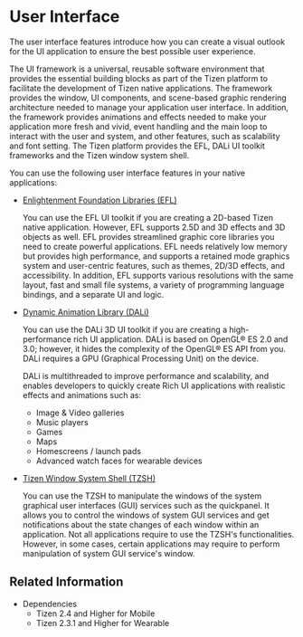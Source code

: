# User Interface

The user interface features introduce how you can create a visual outlook for the UI application to ensure the best possible user experience.

The UI framework is a universal, reusable software environment that provides the essential building blocks as part of the Tizen platform to facilitate the development of Tizen native applications. The framework provides the window, UI components, and scene-based graphic rendering architecture needed to manage your application user interface. In addition, the framework provides animations and effects needed to make your application more fresh and vivid, event handling and the main loop to interact with the user and system, and other features, such as scalability and font setting. The Tizen platform provides the EFL, DALi UI toolkit frameworks and the Tizen window system shell.

You can use the following user interface features in your native applications:

- [Enlightenment Foundation Libraries (EFL)](efl/index.md)

  You can use the EFL UI toolkit if you are creating a 2D-based Tizen native application. However, EFL supports 2.5D and 3D effects and 3D objects as well. EFL provides streamlined graphic core libraries you need to create powerful applications. EFL needs relatively low memory but provides high performance, and supports a retained mode graphics system and user-centric features, such as themes, 2D/3D effects, and accessibility. In addition, EFL supports various resolutions with the same layout, fast and small file systems, a variety of programming language bindings, and a separate UI and logic.

- [Dynamic Animation Library (DALi)](dali/index.md)

  You can use the DALi 3D UI toolkit if you are creating a high-performance rich UI application. DALi is based on OpenGL&reg; ES 2.0 and 3.0; however, it hides the complexity of the OpenGL&reg; ES API from you. DALi requires a GPU (Graphical Processing Unit) on the device.

  DALi is multithreaded to improve performance and scalability, and enables developers to quickly create Rich UI applications with realistic effects and animations such as:

  - Image & Video galleries
  - Music players
  - Games
  - Maps
  - Homescreens / launch pads
  - Advanced watch faces for wearable devices

- [Tizen Window System Shell (TZSH)](tizen-ws-shell/index.md)

  You can use the TZSH to manipulate the windows of the system graphical user interfaces (GUI) services such as the quickpanel. It allows you to control the windows of system GUI services and get notifications about the state changes of each window within an application. Not all applications require to use the TZSH's functionalities. However, in some cases, certain applications may require to perform manipulation of system GUI service's window.

## Related Information
- Dependencies
  - Tizen 2.4 and Higher for Mobile
  - Tizen 2.3.1 and Higher for Wearable
